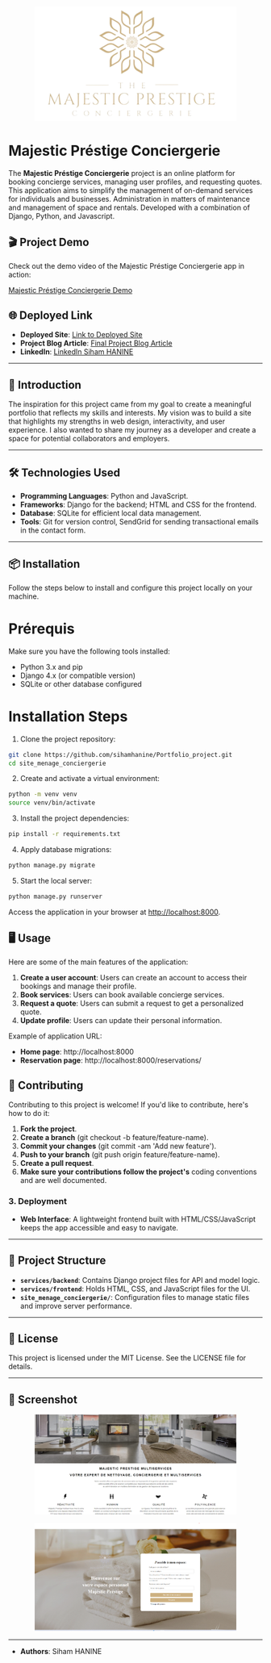 
<p align="center">
  <img src="services/templates/static/images/logovide.PNG" alt="logo" width="400">
</p>

# Majestic Préstige Conciergerie

The **Majestic Préstige Conciergerie** project is an online platform for booking concierge services, managing user profiles, and requesting quotes. This application aims to simplify the management of on-demand services for individuals and businesses. Administration in matters of maintenance and management of space and rentals.
Developed with a combination of Django, Python, and Javascript.


## 🎬 Project Demo
Check out the demo video of the Majestic Préstige Conciergerie app in action:

[Majestic Préstige Conciergerie Demo](https://sihamhanine.github.io/landing-page-conciergerie/)




## 🌐 Deployed Link

- **Deployed Site**: [Link to Deployed Site](https://sihamhanine.github.io/landing-page-conciergerie/)
- **Project Blog Article**: [Final Project Blog Article](https://www.linkedin.com/feed/update/urn:li:activity:7260368530955464705 )
- **LinkedIn**: [LinkedIn Siham HANINE](https://www.linkedin.com/in/siham-hanine-b6355225b/)
---

## 📖 Introduction

The inspiration for this project came from my goal to create a meaningful portfolio that reflects my skills and interests.
My vision was to build a site that highlights my strengths in web design, interactivity, and user experience.
I also wanted to share my journey as a developer and create a space for potential collaborators and employers.


---

## 🛠️ Technologies Used

- **Programming Languages**: Python and JavaScript.
- **Frameworks**: Django for the backend; HTML and CSS for the frontend.
- **Database**: SQLite for efficient local data management.
- **Tools**: Git for version control, SendGrid for sending transactional emails in the contact form.

---

## 📦 Installation

Follow the steps below to install and configure this project locally on your machine.

# Prérequis

Make sure you have the following tools installed:

- Python 3.x and pip
- Django 4.x (or compatible version)
- SQLite or other database configured

# Installation Steps

1. Clone the project repository:
```bash
git clone https://github.com/sihamhanine/Portfolio_project.git
cd site_menage_conciergerie
```

2. Create and activate a virtual environment:
```bash
python -m venv venv
source venv/bin/activate
```

3. Install the project dependencies:
```bash
pip install -r requirements.txt
```

4. Apply database migrations:
```bash
python manage.py migrate
```

5. Start the local server:
```bash
python manage.py runserver
```

Access the application in your browser at [http://localhost:8000](http://localhost:8000).

## 🖥️ Usage

Here are some of the main features of the application:

1. **Create a user account**: Users can create an account to access their bookings and manage their profile.
2. **Book services**: Users can book available concierge services.
3. **Request a quote**: Users can submit a request to get a personalized quote.
4. **Update profile**: Users can update their personal information.

Example of application URL:

- **Home page**: http://localhost:8000
- **Reservation page**: http://localhost:8000/reservations/

## 🤝 Contributing

Contributing to this project is welcome! If you'd like to contribute, here's how to do it:

1. **Fork the project**.
2. **Create a branch** (git checkout -b feature/feature-name).
3. **Commit your changes** (git commit -am 'Add new feature').
4. **Push to your branch** (git push origin feature/feature-name).
5. **Create a pull request**.
6. **Make sure your contributions follow the project's** coding conventions and are well documented.

### 3. Deployment

- **Web Interface**: A lightweight frontend built with HTML/CSS/JavaScript keeps the app accessible and easy to navigate.

---

## 📂 Project Structure

- **`services/backend`**: Contains Django project files for API and model logic.
- **`services/frontend`**: Holds HTML, CSS, and JavaScript files for the UI.
- **`site_menage_conciergerie/`**: Configuration files to manage static files and improve server performance.

---


## 📜 License

This project is licensed under the MIT License. See the LICENSE file for details.

---

## 📓 Screenshot

<p align="center">
  <img src="services/templates/static/images/accueil.png" alt="page accueil" width="400">
</p>

<p align="center">
  <img src="services/templates/static/images/figure connexion.png" alt="page de connexion" width="400">
</p>


---


- **Authors**: Siham HANINE


